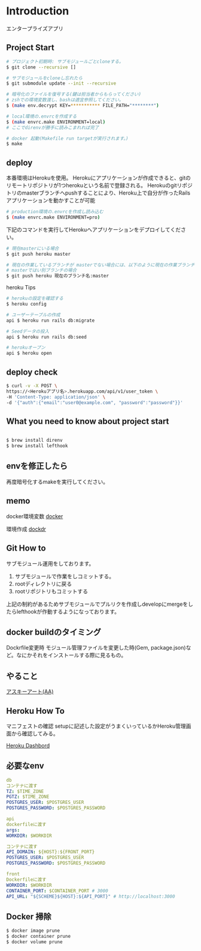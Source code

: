 # Introduction

エンタープライズアプリ

## Project Start

```sh
# プロジェクト初期時: サブモジュールごとcloneする。
$ git clone --recursive []

# サブモジュールをcloneし忘れたら
$ git submodule update --init --recursive

# 暗号化のファイルを復号する(鍵は担当者からもらってください)
# zshでの環境変数渡し、bashは適宜参照してください。
$ (make env.decrypt KEY=*********** FILE_PATH="********")

# local環境の.envrcを作成する
$ (make envrc.make ENVIRONMENT=local)
# ここでdirenvが勝手に読みこまれれば完了

# docker 起動(Makefile run targetが実行されます。)
$ make

```

## deploy

本番環境はHerokuを使用。
Herokuにアプリケーションが作成できると、gitのリモートリポジトリが1つherokuという名前で登録される。
Herokuのgitリポジトリのmasterブランチへpushすることにより、Heroku上で自分が作ったRailsアプリケーションを動かすことが可能

```sh
# production環境の.envrcを作成し読み込む
$ (make envrc.make ENVIRONMENT=pro)
```

下記のコマンドを実行してHerokuへアプリケーションをデプロイしてください。
```sh
# 現在masterにいる場合
$ git push heroku master

# 現在の作業しているブランチが masterでない場合には、以下のように現在の作業ブランチから Heroku の master ブランチへpushします。
# masterではい別ブランチの場合
$ git push heroku 現在のブランチ名:master
```

heroku Tips

```sh
# herokuの設定を確認する
$ heroku config

# ユーザーテーブルの作成
api $ heroku run rails db:migrate

# Seedデータの投入
api $ heroku run rails db:seed

# herokuオープン
api $ heroku open

```

## deploy check

```sh
$ curl -v -X POST \
https://<Herokuアプリ名>.herokuapp.com/api/v1/user_token \
-H 'Content-Type: application/json' \
-d '{"auth":{"email":"user0@example.com", "password":"password"}}'
```

## What you need to know about project start

```sh

$ brew install direnv
$ brew install lefthook

```

## envを修正したら

再度暗号化するmakeを実行してください。

## memo

docker環境変数
[docker](https://blog.cloud-acct.com/posts/u-env-docker-compose/)

環境作成
[dockdr](https://blog.cloud-acct.com/posts/u-rails-dockerfile)

## Git How to

サブモジュール運用をしております。

1. サブモジュールで作業をしコミットする。
2. rootディレクトリに戻る
3. rootリポジトリもコミットする

上記の制約があるためサブモジュールでプルリクを作成しdevelopにmergeをしたらlefthookが作動するようになっております。

## docker buildのタイミング

Dockrfile変更時
モジュール管理ファイルを変更した時(Gem, package.json)など。なにかそれをインストールする際に見るもの。

## やること

[アスキーアート(AA)](https://qiita.com/kenzooooo/items/9bc3520215a7d9823608)

## Heroku How To

マニフェストの確認
setupに記述した設定がうまくいっているかHeroku管理画面から確認してみる。

[Heroku Dashbord](https://dashboard.heroku.com/apps)

## 必要なenv

```yml
db
コンテナに渡す
TZ: $TIME_ZONE
PGTZ: $TIME_ZONE
POSTGRES_USER: $POSTGRES_USER
POSTGRES_PASSWORD: $POSTGRES_PASSWORD

api
dockerfileに渡す
args:
WORKDIR: $WORKDIR

コンテナに渡す
API_DOMAIN: ${HOST}:${FRONT_PORT}
POSTGRES_USER: $POSTGRES_USER
POSTGRES_PASSWORD: $POSTGRES_PASSWORD

front
Dockerfileに渡す
WORKDIR: $WORKDIR
CONTAINER_PORT: $CONTAINER_PORT # 3000
API_URL: "${SCHEME}${HOST}:${API_PORT}" # http://localhost:3000
```

## Docker 掃除

```sh
$ docker image prune
$ docker container prune
$ docker volume prune
```
